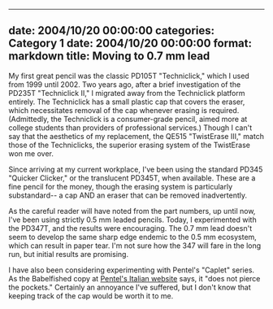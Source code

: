 
---
date: 2004/10/20 00:00:00
categories: Category 1
date: 2004/10/20 00:00:00
format: markdown
title: Moving to 0.7 mm lead
---
My first great pencil was the classic PD105T "Techniclick," which I used from 1999 until 2002. Two years ago, after a brief investigation of the PD235T "Techniclick II," I migrated away from the Techniclick platform entirely. The Techniclick has a small plastic cap that covers the eraser, which necessitates removal of the cap whenever erasing is required. (Admittedly, the Techniclick is a consumer-grade pencil, aimed more at college students than providers of professional services.) Though I can't say that the aesthetics of my replacement, the QE515 "TwistErase III," match those of the Techniclicks, the superior erasing system of the TwistErase won me over.

Since arriving at my current workplace, I've been using the standard PD345 "Quicker Clicker," or the translucent PD345T, when available. These are a fine pencil for the money, though the erasing system is particularly substandard-- a cap AND an eraser that can be removed inadvertently.

As the careful reader will have noted from the part numbers, up until now, I've been using strictly 0.5 mm leaded pencils. Today, I experimented with the PD347T, and the results were encouraging. The 0.7 mm lead doesn't seem to develop the same sharp edge endemic to the 0.5 mm ecosystem, which can result in paper tear. I'm not sure how the 347 will fare in the long run, but initial results are promising.

I have also been considering experimenting with Pentel's "Caplet" series. As the Babelfished copy at <a href="http://www.pentel.it/produtti/portamine.htm">Pentel's Italian website</a> says, it "does not pierce the pockets." Certainly an annoyance I've suffered, but I don't know that keeping track of the cap would be worth it to me.

